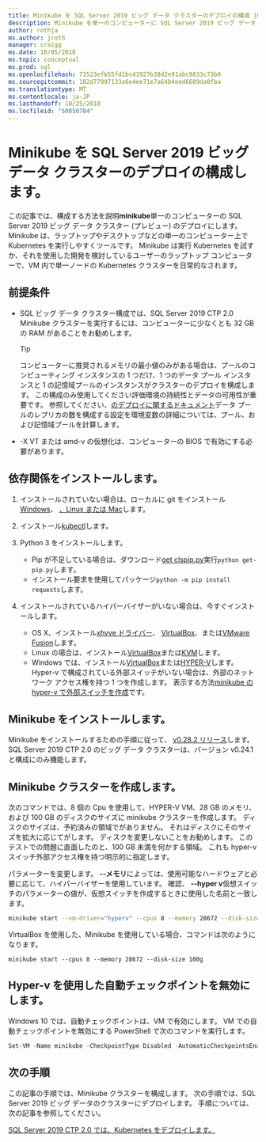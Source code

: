 ```yaml
---
title: Minikube を SQL Server 2019 ビッグ データ クラスターのデプロイの構成 |Microsoft Docs
description: Minikube を単一のコンピューターに SQL Server 2019 ビッグ データ クラスター (プレビュー) のデプロイを構成する方法について説明します。
author: rothja
ms.author: jroth
manager: craigg
ms.date: 10/05/2018
ms.topic: conceptual
ms.prod: sql
ms.openlocfilehash: 71523efb55fd1bc41927b38d2e91abc9833c73b0
ms.sourcegitcommit: 182d77997133a6e4ee71e7a64b4eed6609da0fba
ms.translationtype: MT
ms.contentlocale: ja-JP
ms.lasthandoff: 10/25/2018
ms.locfileid: "50050784"
---
```

# <a name="configure-minikube-for-sql-server-2019-big-data-cluster-deployments"></a>Minikube を SQL Server 2019 ビッグ データ クラスターのデプロイの構成します。

この記事では、構成する方法を説明**minikube**単一のコンピューターの SQL Server 2019 ビッグ データ クラスター (プレビュー) のデプロイにします。 Minikube は、ラップトップやデスクトップなどの単一のコンピューター上で Kubernetes を実行しやすくツールです。 Minikube は実行 Kubernetes を試すか、それを使用した開発を検討しているユーザーのラップトップ コンピューターで、VM 内で単一ノードの Kubernetes クラスターを日常的なされます。 

## <a name="prerequisites"></a>前提条件

- SQL ビッグ データ クラスター構成では、SQL Server 2019 CTP 2.0 Minikube クラスターを実行するには、コンピューターに少なくとも 32 GB の RAM があることをお勧めします。

   > [!TIP] 
   > コンピューターに推奨されるメモリの最小値のみがある場合は、プールのコンピューティング インスタンスの 1 つだけ、1 つのデータ プール インスタンスと 1 の記憶域プールのインスタンスがクラスターのデプロイを構成します。 この構成のみ使用してください評価環境の持続性とデータの可用性が重要です。 参照してください、[のデプロイに関するドキュメント](deployment-guidance.md#define-environment-variables)データ プールのレプリカの数を構成する設定を環境変数の詳細については、プール、および記憶域プールを計算します。

- -X VT または amd-v の仮想化は、コンピューターの BIOS で有効にする必要があります。

## <a name="install-dependencies"></a>依存関係をインストールします。

1. インストールされていない場合は、ローカルに git をインストール[Windows](https://git-for-windows.github.io/)、 [、Linux または Mac](https://git-scm.com/book/en/v2/Getting-Started-Installing-Git)します。

1. インストール[kubectl](https://kubernetes.io/docs/tasks/tools/install-kubectl/)します。

1. Python 3 をインストールします。
   - Pip が不足している場合は、ダウンロード[get clspip.py](https://bootstrap.pypa.io/get-pip.py)実行`python get-pip.py`します。
   - インストール要求を使用してパッケージ`python -m pip install requests`します。

1. インストールされているハイパーバイザーがいない場合は、今すぐインストールします。
   - OS X、インストール[xhyve ドライバー](https://git.k8s.io/minikube/docs/drivers.md)、 [VirtualBox](https://www.virtualbox.org/wiki/Downloads)、または[VMware Fusion](https://www.vmware.com/products/fusion)します。
   - Linux の場合は、インストール[VirtualBox](https://www.virtualbox.org/wiki/Downloads)または[KVM](http://www.linux-kvm.org/)します。
   - Windows では、インストール[VirtualBox](https://www.virtualbox.org/wiki/Downloads)または[HYPER-V](https://msdn.microsoft.com/virtualization/hyperv_on_windows/quick_start/walkthrough_install)します。 Hyper-v で構成されている外部スイッチがいない場合は、外部のネットワーク アクセス権を持つ 1 つを作成します。  表示する方法[minikube の hyper-v で外部スイッチを作成](https://blogs.msdn.microsoft.com/wasimbloch/2017/01/23/setting-up-kubernetes-on-windows10-laptop-with-minikube/)です。

## <a name="install-minikube"></a>Minikube をインストールします。

Minikube をインストールするための手順に従って、 [v0.28.2 リリース](https://github.com/kubernetes/minikube/releases/tag/v0.28.2)します。 SQL Server 2019 CTP 2.0 のビッグ データ クラスターは、バージョン v0.24.1 と構成にのみ機能します。

## <a name="create-a-minikube-cluster"></a>Minikube クラスターを作成します。

次のコマンドでは、8 個の Cpu を使用して、HYPER-V VM、28 GB のメモリ、および 100 GB のディスクのサイズに minikube クラスターを作成します。 ディスクのサイズは、予約済みの領域でがありません。  それはディスクにそのサイズを拡大に応じてがします。  ディスクを変更しないことをお勧めします。 このテストでの問題に直面したのと、100 GB 未満を何かする領域。 これも hyper-v スイッチ外部アクセス権を持つ明示的に指定します。

パラメーターを変更します。 **--メモリ**によっては、使用可能なハードウェアと必要に応じて、ハイパーバイザーを使用しています。  確認、 **--hyper v**仮想スイッチのパラメーターの値が、仮想スイッチを作成するときに使用した名前と一致します。

```bash
minikube start --vm-driver="hyperv" --cpus 8 --memory 28672 --disk-size 100g --hyperv-virtual-switch "External"
```

VirtualBox を使用した、Minikube を使用している場合、コマンドは次のようになります。

```base
minikube start --cpus 8 --memory 28672 --disk-size 100g
```

## <a name="disable-automatic-checkpoint-with-hyper-v"></a>Hyper-v を使用した自動チェックポイントを無効にします。

Windows 10 では、自動チェックポイントは、VM で有効にします。 VM での自動チェックポイントを無効にする PowerShell で次のコマンドを実行します。

```PowerShell
Set-VM -Name minikube -CheckpointType Disabled -AutomaticCheckpointsEnabled $false
```

## <a name="next-steps"></a>次の手順

この記事の手順では、Minikube クラスターを構成します。 次の手順では、SQL Server 2019 ビッグ データのクラスターにデプロイします。 手順については、次の記事を参照してください。

[SQL Server 2019 CTP 2.0 では、Kubernetes をデプロイします。](deployment-guidance.md#deploy)
